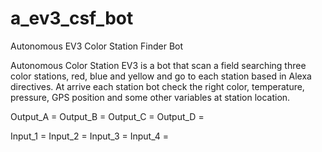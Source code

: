 # a_ev3_csf_bot

Autonomous EV3 Color Station Finder Bot 

Autonomous Color Station EV3 is a bot that scan a field searching three color stations, red, blue and yellow and go to each station based in Alexa directives. At arrive each station bot check the right color, temperature, pressure, GPS position and some other variables at station location.

Output_A = 
Output_B =
Output_C =
Output_D =

Input_1 = 
Input_2 =
Input_3 =
Input_4 =

